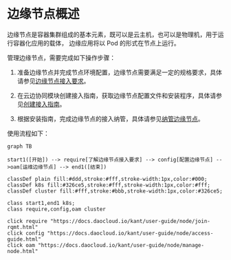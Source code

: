 # 边缘节点概述

边缘节点是容器集群组成的基本元素，既可以是云主机，也可以是物理机，用于运行容器化应用的载体，
边缘应用将以 Pod 的形式在节点上运行。

管理边缘节点，需要完成如下操作步骤：

1. 准备边缘节点并完成节点环境配置，边缘节点需要满足一定的规格要求，具体请参见[边缘节点接入要求](./join-rqmt.md)。

2. 在云边协同模块创建接入指南，获取边缘节点配置文件和安装程序，具体请参见[创建接入指南](./create-access-guide.md)。

3. 根据安装指南，完成边缘节点的接入纳管，具体请参见[纳管边缘节点](./access-guide.md)。

使用流程如下：

```mermaid
graph TB

start1([开始]) --> require[了解边缘节点接入要求] --> config[配置边缘节点] -->oam[运维边缘节点] --> end1([结束])

classDef plain fill:#ddd,stroke:#fff,stroke-width:1px,color:#000;
classDef k8s fill:#326ce5,stroke:#fff,stroke-width:1px,color:#fff;
classDef cluster fill:#fff,stroke:#bbb,stroke-width:1px,color:#326ce5;

class start1,end1 k8s;
class require,config,oam cluster

click require "https://docs.daocloud.io/kant/user-guide/node/join-rqmt.html"
click config "https://docs.daocloud.io/kant/user-guide/node/access-guide.html"
click oam "https://docs.daocloud.io/kant/user-guide/node/manage-node.html"
```
